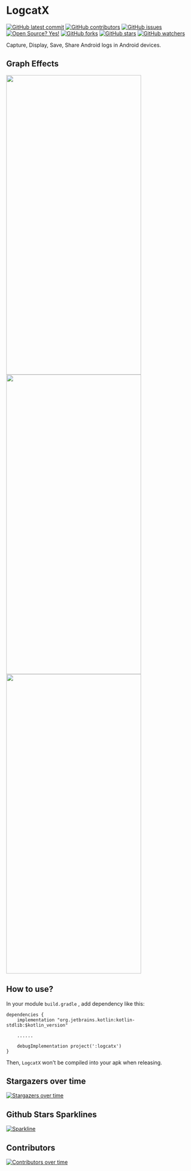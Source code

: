 # LogcatX

[![GitHub latest commit](https://badgen.net/github/last-commit/bytebeats/LogcatX)](https://github.com/bytebeats/LogcatX/commit/)
[![GitHub contributors](https://img.shields.io/github/contributors/bytebeats/LogcatX.svg)](https://github.com/bytebeats/LogcatX/graphs/contributors/)
[![GitHub issues](https://img.shields.io/github/issues/bytebeats/LogcatX.svg)](https://github.com/bytebeats/LogcatX/issues/)
[![Open Source? Yes!](https://badgen.net/badge/Open%20Source%20%3F/Yes%21/blue?icon=github)](https://github.com/bytebeats/LogcatX/)
[![GitHub forks](https://img.shields.io/github/forks/bytebeats/LogcatX.svg?style=social&label=Fork&maxAge=2592000)](https://github.com/bytebeats/LogcatX/network/)
[![GitHub stars](https://img.shields.io/github/stars/bytebeats/LogcatX.svg?style=social&label=Star&maxAge=2592000)](https://github.com/bytebeats/LogcatX/stargazers/)
[![GitHub watchers](https://img.shields.io/github/watchers/bytebeats/LogcatX.svg?style=social&label=Watch&maxAge=2592000)](https://github.com/bytebeats/LogcatX/watchers/)

Capture, Display, Save, Share Android logs in Android devices.

## Graph Effects

<img src="/arts/logcat_options.gif" width="360" height="800"/>
<img src="/arts/logcat_options.gif" width="360" height="800"/>
<img src="/arts/logcat_quit.gif" width="360" height="800"/>

## How to use?

In your module `build.gradle` , add dependency like this:
```
dependencies {
    implementation "org.jetbrains.kotlin:kotlin-stdlib:$kotlin_version"
    
    ......

    debugImplementation project(':logcatx')
}
```

Then, `LogcatX` won't be compiled into your apk when releasing.

## Stargazers over time
[![Stargazers over time](https://starchart.cc/bytebeats/LogcatX.svg)](https://starchart.cc/bytebeats/LogcatX)

## Github Stars Sparklines
[![Sparkline](https://stars.medv.io/bytebeats/LogcatX.svg)](https://stars.medv.io/bytebeats/LogcatX)

## Contributors
[![Contributors over time](https://contributor-graph-api.apiseven.com/contributors-svg?chart=contributorOverTime&repo=bytebeats/LogcatX)](https://www.apiseven.com/en/contributor-graph?chart=contributorOverTime&repo=bytebeats/LogcatX)